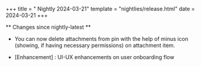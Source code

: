 +++
title = " Nightly 2024-03-21"
template = "nightlies/release.html"
date = 2024-03-21
+++

** Changes since nightly-latest **
- You can now delete attachments from pin with the help of minus icon (showing, if having necessary permissions) on attachment item.

- [Enhancement] : UI-UX enhancements on user onboarding flow

